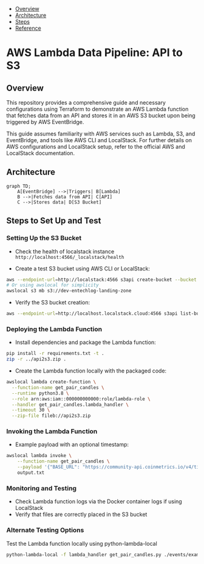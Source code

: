 - [Overview](#overview)
- [Architecture](#architecture)
- [Steps](#steps)
- [Reference](#reference)

# AWS Lambda Data Pipeline: API to S3

## Overview
This repository provides a comprehensive guide and necessary configurations using Terraform to demonstrate an AWS Lambda function that fetches data from an API and stores it in an AWS S3 bucket upon being triggered by AWS EventBridge.

This guide assumes familiarity with AWS services such as Lambda, S3, and EventBridge, and tools like AWS CLI and LocalStack. For further details on AWS configurations and LocalStack setup, refer to the official AWS and LocalStack documentation.

## Architecture

```mermaid
graph TD;
    A[EventBridge] -->|Triggers| B[Lambda]
    B -->|Fetches data from API| C[API]
    C -->|Stores data| D[S3 Bucket]
```

## Steps to Set Up and Test

### Setting Up the S3 Bucket

- Check the health of localstack instance `http://localhost:4566/_localstack/health`
  
- Create a test S3 bucket using AWS CLI or LocalStack:

```bash
aws --endpoint-url=http://localstack:4566 s3api create-bucket --bucket dev-entechlog-landing-zone --region us-east-1
# Or using awslocal for simplicity
awslocal s3 mb s3://dev-entechlog-landing-zone
```

- Verify the S3 bucket creation:
```bash
aws --endpoint-url=http://localhost.localstack.cloud:4566 s3api list-buckets
```

### Deploying the Lambda Function
- Install dependencies and package the Lambda function:
```bash
pip install -r requirements.txt -t .
zip -r ../api2s3.zip .
```

- Create the Lambda function locally with the packaged code:
```bash
awslocal lambda create-function \
  --function-name get_pair_candles \
  --runtime python3.8 \
  --role arn:aws:iam::000000000000:role/lambda-role \
  --handler get_pair_candles.lambda_handler \
  --timeout 30 \
  --zip-file fileb://api2s3.zip
```

### Invoking the Lambda Function
- Example payload with an optional timestamp:
```bash
awslocal lambda invoke \
    --function-name get_pair_candles \
    --payload '{"BASE_URL": "https://community-api.coinmetrics.io/v4/timeseries", "ENDPOINT": "/pair-candles", "FREQUENCY": "1h", "PAGE_SIZE": 1000, "S3_BUCKET": "dev-entechlog-landing-zone", "S3_KEY_PREFIX": "source=coinmetrics/event_name=pair-candles", "BATCH_TIMESTAMP": "2024-04-20T18:00:00Z"}' \
    output.txt
```

### Monitoring and Testing
- Check Lambda function logs via the Docker container logs if using LocalStack
- Verify that files are correctly placed in the S3 bucket


### Alternate Testing Options 
Test the Lambda function locally using python-lambda-local
```bash
python-lambda-local -f lambda_handler get_pair_candles.py ./events/example_02.json -t 30
```

